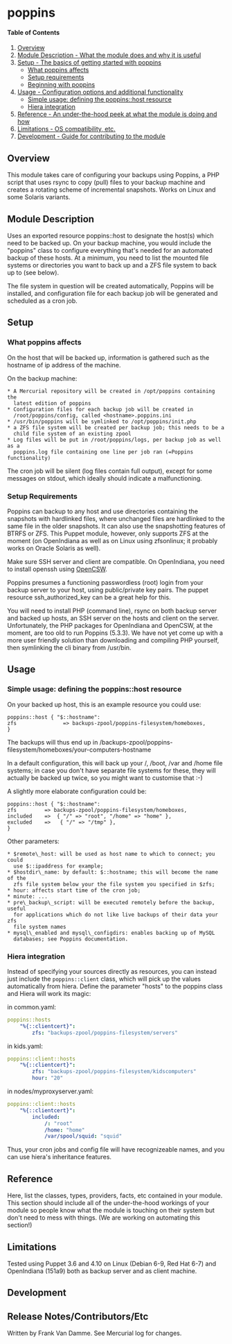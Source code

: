 # poppins

#### Table of Contents

1. [Overview](#overview)
2. [Module Description - What the module does and why it is useful](#module-description)
3. [Setup - The basics of getting started with poppins](#setup)
    * [What poppins affects](#what-poppins-affects)
    * [Setup requirements](#setup-requirements)
    * [Beginning with poppins](#beginning-with-poppins)
4. [Usage - Configuration options and additional functionality](#usage)
    * [Simple usage: defining the poppins::host resource](#poppins::host)
    * [Hiera integration](#hiera-integration)
5. [Reference - An under-the-hood peek at what the module is doing and how](#reference)
5. [Limitations - OS compatibility, etc.](#limitations)
6. [Development - Guide for contributing to the module](#development)

## Overview

This module takes care of configuring your backups using Poppins, a PHP script
that uses rsync to copy (pull) files to your backup machine and creates a 
rotating scheme of incremental snapshots. Works on Linux and some Solaris
variants.

## Module Description

Uses an exported resource poppins::host to designate the host(s) which need to
be backed up. On your backup machine, you would include the "poppins" class to
configure everything that's needed for an automated backup of these hosts. At a
minimum, you need to list the mounted file systems or directories you want to
back up and a ZFS file system to back up to (see below). 

The file system in question will be created automatically, Poppins will be installed, and configuration file for each backup job will be generated and scheduled as a cron job.

## Setup

### What poppins affects

On the host that will be backed up, information is gathered such as the hostname of ip address of the machine. 

On the backup machine:

    * A Mercurial repository will be created in /opt/poppins containing the
      latest edition of poppins
    * Configuration files for each backup job will be created in
      /root/poppins/config, called <hostname>.poppins.ini
    * /usr/bin/poppins will be symlinked to /opt/poppins/init.php
    * a ZFS file system will be created per backup job; this needs to be a
      child file system of an existing zpool
    * Log files will be put in /root/poppins/logs, per backup job as well as a
      poppins.log file containing one line per job ran (=Poppins functionality)

The cron job will be silent (log files contain full output), except for some
messages on stdout, which ideally should indicate a malfunctioning. 

### Setup Requirements

Poppins can backup to any host and use directories containing the snapshots
with hardlinked files, where unchanged files are hardlinked to the same file in
the older snapshots. It can also use the snapshotting features of BTRFS or ZFS.
This Puppet module, however, only supports ZFS at the moment (on OpenIndiana as
well as on Linux using zfsonlinux; it probably works on Oracle Solaris as
well). 

Make sure SSH server and client are compatible. On OpenIndiana, you need to
install openssh using [OpenCSW](http://www.opencsw.org).

Poppins presumes a functioning passwordless (root) login from your backup
server to your host, using public/private key pairs. The puppet resource
ssh\_authorized\_key can be a great help for this.

You will need to install PHP (command line), rsync on both backup server and
backed up hosts, an SSH server on the hosts and client on the server.
Unfortunately, the PHP packages for OpenIndiana and OpenCSW, at the moment, are
too old to run Poppins (5.3.3). We have not yet come up with a more user
friendly solution than downloading and compiling PHP yourself, then symlinking
the cli binary from /usr/bin. 

## Usage

### Simple usage: defining the poppins::host resource

On your backed up host, this is an example resource you could use:

    poppins::host { "$::hostname": 
	zfs               => backups-zpool/poppins-filesystem/homeboxes,
    }

The backups will thus end up in
/backups-zpool/poppins-filesystem/homeboxes/your-computers-hostname

In a default configuration, this will back up your /, /boot, /var and /home
file systems; in case you don't have separate file systems for these, they will
actually be backed up twice, so you might want to customise that :-)

A slightly more elaborate configuration could be:

    poppins::host { "$::hostname": 
	zfs         => backups-zpool/poppins-filesystem/homeboxes,
	included    =>  { "/" => "root", "/home" => "home" },
	excluded    =>   { "/" => "/tmp" },
    }

Other parameters:

    * $remote\_host: will be used as host name to which to connect; you could
      use $::ipaddress for example;
    * $hostdir\_name: by default: $::hostname; this will become the name of the
      zfs file system below your the file system you specified in $zfs;
    * hour: affects start time of the cron job;
    * minute: ...
    * pre\_backup\_script: will be executed remotely before the backup, useful
      for applications which do not like live backups of their data your zfs
      file system names
    * mysql\_enabled and mysql\_configdirs: enables backing up of MySQL
      databases; see Poppins documentation.

### Hiera integration

Instead of specifying your sources directly as resources, you can instead just
include the `poppins::client` class, which will pick up the values
automatically from hiera. Define the parameter "hosts" to the poppins class and 
Hiera will work its magic:

in common.yaml:

```yaml
poppins::hosts
    "%{::clientcert}":
        zfs: "backups-zpool/poppins-filesystem/servers"
```

in kids.yaml:

```yaml
poppins::client::hosts
    "%{::clientcert}":
        zfs: "backups-zpool/poppins-filesystem/kidscomputers"
        hour: "20"
```

in nodes/myproxyserver.yaml:

```yaml
poppins::client::hosts
    "%{::clientcert}":
        included:
            /: "root"
            /home: "home"
            /var/spool/squid: "squid"

```

Thus, your cron jobs and config file will have recognizeable names, and you can
use hiera's inheritance features.

## Reference

Here, list the classes, types, providers, facts, etc contained in your module.
This section should include all of the under-the-hood workings of your module so
people know what the module is touching on their system but don't need to mess
with things. (We are working on automating this section!)

## Limitations

Tested using Puppet 3.6 and 4.10 on Linux (Debian 6-9, Red Hat 6-7) and OpenIndiana
(151a9) both as backup server and as client machine.

## Development

## Release Notes/Contributors/Etc 

Written by Frank Van Damme. See Mercurial log for changes.
